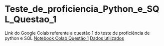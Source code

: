 # Teste_de_proficiencia_Python_e_SQL_Questao_1
Link do Google Colab referente a questão 1 do teste de proficiência de python e SQL 
[Notebook Colab Questão 1](https://colab.research.google.com/drive/1yNRo9Q2Kzu_fB4dyVoI4s_Va1N6PSgZY?usp=sharing)
[Dados utilizados](https://docs.google.com/spreadsheets/d/1JtxeBjizLkprgkpVT7xJUfexl_KXvc0ttWriQI0S560/edit?usp=sharing)
